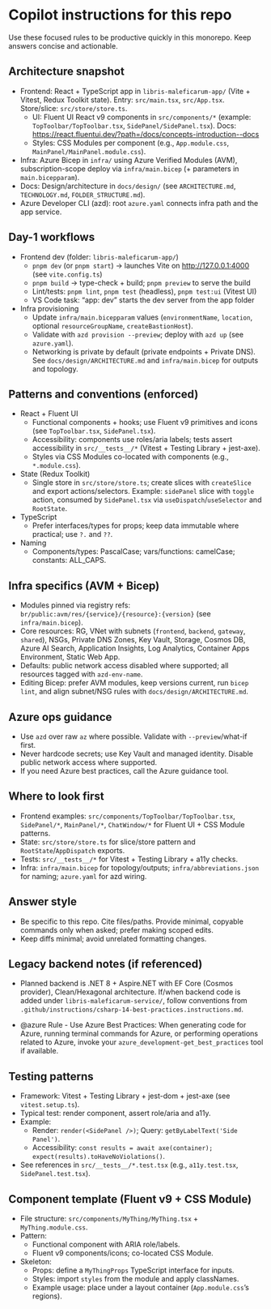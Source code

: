 # Copilot instructions for this repo

Use these focused rules to be productive quickly in this monorepo. Keep answers concise and actionable.

## Architecture snapshot

- Frontend: React + TypeScript app in `libris-maleficarum-app/` (Vite + Vitest, Redux Toolkit state). Entry: `src/main.tsx`, `src/App.tsx`. Store/slice: `src/store/store.ts`.
  - UI: Fluent UI React v9 components in `src/components/*` (example: `TopToolbar/TopToolbar.tsx`, `SidePanel/SidePanel.tsx`). Docs: https://react.fluentui.dev/?path=/docs/concepts-introduction--docs
  - Styles: CSS Modules per component (e.g., `App.module.css`, `MainPanel/MainPanel.module.css`).
- Infra: Azure Bicep in `infra/` using Azure Verified Modules (AVM), subscription-scope deploy via `infra/main.bicep` (+ parameters in `main.bicepparam`).
- Docs: Design/architecture in `docs/design/` (see `ARCHITECTURE.md`, `TECHNOLOGY.md`, `FOLDER_STRUCTURE.md`).
- Azure Developer CLI (azd): root `azure.yaml` connects infra path and the app service.

## Day-1 workflows

- Frontend dev (folder: `libris-maleficarum-app/`)
  - `pnpm dev` (or `pnpm start`) → launches Vite on http://127.0.0.1:4000 (see `vite.config.ts`)
  - `pnpm build` → type-check + build; `pnpm preview` to serve the build
  - Lint/tests: `pnpm lint`, `pnpm test` (headless), `pnpm test:ui` (Vitest UI)
  - VS Code task: “app: dev” starts the dev server from the app folder
- Infra provisioning
  - Update `infra/main.bicepparam` values (`environmentName`, `location`, optional `resourceGroupName`, `createBastionHost`).
  - Validate with `azd provision --preview`; deploy with `azd up` (see `azure.yaml`).
  - Networking is private by default (private endpoints + Private DNS). See `docs/design/ARCHITECTURE.md` and `infra/main.bicep` for outputs and topology.

## Patterns and conventions (enforced)

- React + Fluent UI
  - Functional components + hooks; use Fluent v9 primitives and icons (see `TopToolbar.tsx`, `SidePanel.tsx`).
  - Accessibility: components use roles/aria labels; tests assert accessibility in `src/__tests__/*` (Vitest + Testing Library + jest-axe).
  - Styles via CSS Modules co-located with components (e.g., `*.module.css`).
- State (Redux Toolkit)
  - Single store in `src/store/store.ts`; create slices with `createSlice` and export actions/selectors. Example: `sidePanel` slice with `toggle` action, consumed by `SidePanel.tsx` via `useDispatch`/`useSelector` and `RootState`.
- TypeScript
  - Prefer interfaces/types for props; keep data immutable where practical; use `?.` and `??`.
- Naming
  - Components/types: PascalCase; vars/functions: camelCase; constants: ALL_CAPS.

## Infra specifics (AVM + Bicep)

- Modules pinned via registry refs: `br/public:avm/res/{service}/{resource}:{version}` (see `infra/main.bicep`).
- Core resources: RG, VNet with subnets (`frontend`, `backend`, `gateway`, `shared`), NSGs, Private DNS Zones, Key Vault, Storage, Cosmos DB, Azure AI Search, Application Insights, Log Analytics, Container Apps Environment, Static Web App.
- Defaults: public network access disabled where supported; all resources tagged with `azd-env-name`.
- Editing Bicep: prefer AVM modules, keep versions current, run `bicep lint`, and align subnet/NSG rules with `docs/design/ARCHITECTURE.md`.

## Azure ops guidance

- Use `azd` over raw `az` where possible. Validate with `--preview`/what-if first.
- Never hardcode secrets; use Key Vault and managed identity. Disable public network access where supported.
- If you need Azure best practices, call the Azure guidance tool.

## Where to look first

- Frontend examples: `src/components/TopToolbar/TopToolbar.tsx`, `SidePanel/*`, `MainPanel/*`, `ChatWindow/*` for Fluent UI + CSS Module patterns.
- State: `src/store/store.ts` for slice/store pattern and `RootState`/`AppDispatch` exports.
- Tests: `src/__tests__/*` for Vitest + Testing Library + a11y checks.
- Infra: `infra/main.bicep` for topology/outputs; `infra/abbreviations.json` for naming; `azure.yaml` for azd wiring.

## Answer style

- Be specific to this repo. Cite files/paths. Provide minimal, copyable commands only when asked; prefer making scoped edits.
- Keep diffs minimal; avoid unrelated formatting changes.

## Legacy backend notes (if referenced)

- Planned backend is .NET 8 + Aspire.NET with EF Core (Cosmos provider), Clean/Hexagonal architecture. If/when backend code is added under `libris-maleficarum-service/`, follow conventions from `.github/instructions/csharp-14-best-practices.instructions.md`.

- @azure Rule - Use Azure Best Practices: When generating code for Azure, running terminal commands for Azure, or performing operations related to Azure, invoke your `azure_development-get_best_practices` tool if available.

## Testing patterns

- Framework: Vitest + Testing Library + jest-dom + jest-axe (see `vitest.setup.ts`).
- Typical test: render component, assert role/aria and a11y.
- Example:
  - Render: `render(<SidePanel />)`; Query: `getByLabelText('Side Panel')`.
  - Accessibility: `const results = await axe(container); expect(results).toHaveNoViolations()`.
- See references in `src/__tests__/*.test.tsx` (e.g., `a11y.test.tsx`, `SidePanel.test.tsx`).

## Component template (Fluent v9 + CSS Module)

- File structure: `src/components/MyThing/MyThing.tsx` + `MyThing.module.css`.
- Pattern:
  - Functional component with ARIA role/labels.
  - Fluent v9 components/icons; co-located CSS Module.
- Skeleton:
  - Props: define a `MyThingProps` TypeScript interface for inputs.
  - Styles: import `styles` from the module and apply classNames.
  - Example usage: place under a layout container (`App.module.css`’s regions).
